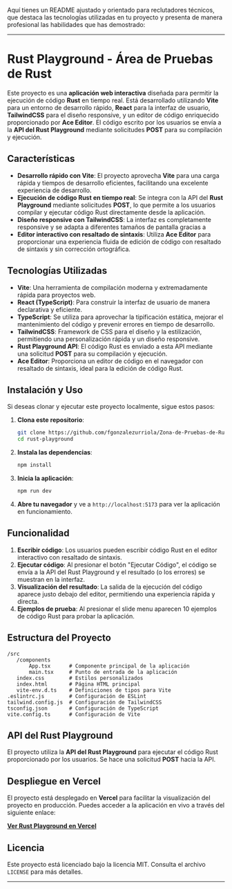Aquí tienes un README ajustado y orientado para reclutadores técnicos, que destaca las tecnologías utilizadas en tu proyecto y presenta de manera profesional las habilidades que has demostrado:

---

# Rust Playground - Área de Pruebas de Rust

Este proyecto es una **aplicación web interactiva** diseñada para permitir la ejecución de código **Rust** en tiempo real. Está desarrollado utilizando **Vite** para un entorno de desarrollo rápido, **React** para la interfaz de usuario, **TailwindCSS** para el diseño responsive, y un editor de código enriquecido proporcionado por **Ace Editor**. El código escrito por los usuarios se envía a la **API del Rust Playground** mediante solicitudes **POST** para su compilación y ejecución.

## Características

- **Desarrollo rápido con Vite**: El proyecto aprovecha **Vite** para una carga rápida y tiempos de desarrollo eficientes, facilitando una excelente experiencia de desarrollo.
- **Ejecución de código Rust en tiempo real**: Se integra con la API del **Rust Playground** mediante solicitudes **POST**, lo que permite a los usuarios compilar y ejecutar código Rust directamente desde la aplicación.
- **Diseño responsive con TailwindCSS**: La interfaz es completamente responsive y se adapta a diferentes tamaños de pantalla gracias a 
- **Editor interactivo con resaltado de sintaxis**: Utiliza **Ace Editor** para proporcionar una experiencia fluida de edición de código con resaltado de sintaxis y sin corrección ortográfica.

## Tecnologías Utilizadas

- **Vite**: Una herramienta de compilación moderna y extremadamente rápida para proyectos web.
- **React (TypeScript)**: Para construir la interfaz de usuario de manera declarativa y eficiente.
- **TypeScript**: Se utiliza para aprovechar la tipificación estática, mejorar el mantenimiento del código y prevenir errores en tiempo de desarrollo.
- **TailwindCSS**: Framework de CSS para el diseño y la estilización, permitiendo una personalización rápida y un diseño responsive.
- **Rust Playground API**: El código Rust es enviado a esta API mediante una solicitud **POST** para su compilación y ejecución.
- **Ace Editor**: Proporciona un editor de código en el navegador con resaltado de sintaxis, ideal para la edición de código Rust.

## Instalación y Uso

Si deseas clonar y ejecutar este proyecto localmente, sigue estos pasos:

1. **Clona este repositorio**:
   ```bash
   git clone https://github.com/fgonzalezurriola/Zona-de-Pruebas-de-Rust
   cd rust-playground
   ```

2. **Instala las dependencias**:
   ```bash
   npm install
   ```

3. **Inicia la aplicación**:
   ```bash
   npm run dev
   ```

4. **Abre tu navegador** y ve a `http://localhost:5173` para ver la aplicación en funcionamiento.

## Funcionalidad

1. **Escribir código**: Los usuarios pueden escribir código Rust en el editor interactivo con resaltado de sintaxis.
2. **Ejecutar código**: Al presionar el botón "Ejecutar Código", el código se envía a la API del Rust Playground y el resultado (o los errores) se muestran en la interfaz.
3. **Visualización del resultado**: La salida de la ejecución del código aparece justo debajo del editor, permitiendo una experiencia rápida y directa.
4. **Ejemplos de prueba**: Al presionar el slide menu aparecen 10 ejemplos de código Rust para probar la aplicación.

## Estructura del Proyecto

```
/src
   /components
       App.tsx      # Componente principal de la aplicación
       main.tsx     # Punto de entrada de la aplicación
   index.css        # Estilos personalizados
   index.html       # Página HTML principal
   vite-env.d.ts    # Definiciones de tipos para Vite
.eslintrc.js        # Configuración de ESLint
tailwind.config.js  # Configuración de TailwindCSS
tsconfig.json       # Configuración de TypeScript
vite.config.ts      # Configuración de Vite
```

## API del Rust Playground

El proyecto utiliza la **API del Rust Playground** para ejecutar el código Rust proporcionado por los usuarios. Se hace una solicitud **POST** hacia la API.


## Despliegue en Vercel

El proyecto está desplegado en **Vercel** para facilitar la visualización del proyecto en producción. Puedes acceder a la aplicación en vivo a través del siguiente enlace:

[**Ver Rust Playground en Vercel**](https://tu-enlace-vercel.vercel.app)

## Licencia

Este proyecto está licenciado bajo la licencia MIT. Consulta el archivo `LICENSE` para más detalles.

---